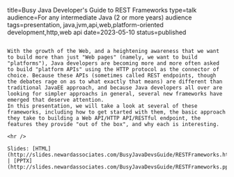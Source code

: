 title=Busy Java Developer's Guide to REST Frameworks
type=talk
audience=For any intermediate Java (2 or more years) audience
tags=presentation, java,jvm,api,web,platform-oriented development,http,web api
date=2023-05-10
status=published
~~~~~~

With the growth of the Web, and a heightening awareness that we want to build more than just "Web pages" (namely, we want to build "platforms"), Java developers are becoming more and more often asked to build "platform APIs" using the HTTP protocol as the connector of choice. Because these APIs (sometimes called REST endpoints, though the debates rage on as to what exactly that means) are different than traditional JavaEE approach, and because Java developers all over are looking for simpler approachs in general, several new frameworks have emerged that deserve attention.
In this presentation, we will take a look at several of these frameworks, including how to get started with them, the basic approach they take to building a Web API/HTTP API/RESTful endpoint, the features they provide "out of the box", and why each is interesting.
    
<hr />

Slides: [HTML](http://slides.newardassociates.com/BusyJavaDevsGuide/RESTFrameworks.html) | [PPTX](http://slides.newardassociates.com/BusyJavaDevsGuide/RESTFrameworks.pptx)
